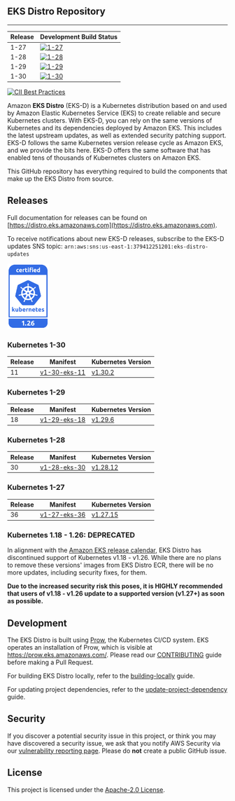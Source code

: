 ## EKS Distro Repository
---

| Release | Development Build Status                                                                                                                  |
|---------|-------------------------------------------------------------------------------------------------------------------------------------------|
| 1-27    | [![1-27](https://prow.eks.amazonaws.com/badge.svg?jobs=build-1-27-postsubmit)](https://prow.eks.amazonaws.com/?job=build-1-27-postsubmit) |
| 1-28    | [![1-28](https://prow.eks.amazonaws.com/badge.svg?jobs=build-1-28-postsubmit)](https://prow.eks.amazonaws.com/?job=build-1-28-postsubmit) |
| 1-29    | [![1-29](https://prow.eks.amazonaws.com/badge.svg?jobs=build-1-29-postsubmit)](https://prow.eks.amazonaws.com/?job=build-1-29-postsubmit) |
| 1-30    | [![1-30](https://prow.eks.amazonaws.com/badge.svg?jobs=build-1-30-postsubmit)](https://prow.eks.amazonaws.com/?job=build-1-30-postsubmit) |

[![CII Best Practices](https://bestpractices.coreinfrastructure.org/projects/6111/badge)](https://bestpractices.coreinfrastructure.org/projects/6111)

Amazon **EKS Distro** (EKS-D) is a Kubernetes distribution based on and used by
Amazon Elastic Kubernetes Service (EKS) to create reliable and secure Kubernetes
clusters. With EKS-D, you can rely on the same versions of Kubernetes and its
dependencies deployed by Amazon EKS. This includes the latest upstream updates,
as well as extended security patching support. EKS-D follows the same Kubernetes
version release cycle as Amazon EKS, and we provide the bits here. EKS-D offers
the same software that has enabled tens of thousands of Kubernetes clusters on
Amazon EKS.

This GitHub repository has everything required to build the components that make
up the EKS Distro from source.

## Releases

Full documentation for releases can be found on [https://distro.eks.amazonaws.com](https://distro.eks.amazonaws.com).

To receive notifications about new EKS-D releases, subscribe to the EKS-D updates SNS topic:
`arn:aws:sns:us-east-1:379412251201:eks-distro-updates`

[<img src="docs/contents/certified-kubernetes-1.26-color.svg" height=150>](https://github.com/cncf/k8s-conformance/pull/2507)
<!--
Source: https://github.com/cncf/artwork/tree/master/projects/kubernetes/certified-kubernetes
-->

### Kubernetes 1-30

| Release | Manifest | Kubernetes Version |
| -- | --- | --- |
| 11 | [v1-30-eks-11](https://distro.eks.amazonaws.com/kubernetes-1-30/kubernetes-1-30-eks-11.yaml) | [v1.30.2](https://github.com/kubernetes/kubernetes/release/tag/v1.30.2) |

### Kubernetes 1-29

| Release | Manifest | Kubernetes Version |
| -- | --- | --- |
| 18 | [v1-29-eks-18](https://distro.eks.amazonaws.com/kubernetes-1-29/kubernetes-1-29-eks-18.yaml) | [v1.29.6](https://github.com/kubernetes/kubernetes/release/tag/v1.29.6) |

### Kubernetes 1-28

| Release | Manifest | Kubernetes Version |
| -- | --- | --- |
| 30 | [v1-28-eks-30](https://distro.eks.amazonaws.com/kubernetes-1-28/kubernetes-1-28-eks-30.yaml) | [v1.28.12](https://github.com/kubernetes/kubernetes/release/tag/v1.28.12) |


### Kubernetes 1-27

| Release | Manifest | Kubernetes Version |
| -- | --- | --- |
| 36 | [v1-27-eks-36](https://distro.eks.amazonaws.com/kubernetes-1-27/kubernetes-1-27-eks-36.yaml) | [v1.27.15](https://github.com/kubernetes/kubernetes/release/tag/v1.27.15) |


### Kubernetes 1.18 - 1.26: DEPRECATED

In alignment with the [Amazon EKS release calendar](https://docs.aws.amazon.com/eks/latest/userguide/kubernetes-versions.html#kubernetes-release-calendar),
EKS Distro has discontinued support of Kubernetes v1.18 - v1.26. While there are
no plans to remove these versions' images from EKS Distro ECR, there will be no
more updates, including security fixes, for them.

**Due to the increased security risk this poses, it is HIGHLY recommended that
users of v1.18 - v1.26 update to a supported version (v1.27+) as soon as
possible.**

## Development

The EKS Distro is built using
[Prow](https://github.com/kubernetes/test-infra/tree/master/prow), the
Kubernetes CI/CD system. EKS operates an installation of Prow, which is visible
at https://prow.eks.amazonaws.com/. Please read our
[CONTRIBUTING](CONTRIBUTING.md) guide before making a Pull Request.

For building EKS Distro locally, refer to the
[building-locally](docs/development/building-locally.md) guide.

For updating project dependencies, refer to the
[update-project-dependency](docs/development/update-project-dependency.md) guide.

## Security

If you discover a potential security issue in this project, or think you may
have discovered a security issue, we ask that you notify AWS Security via our
[vulnerability reporting page](http://aws.amazon.com/security/vulnerability-reporting/).
Please do **not** create a public GitHub issue.

## License

This project is licensed under the [Apache-2.0 License](LICENSE).
